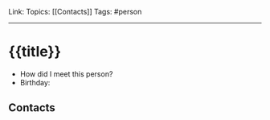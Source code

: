 Link:
Topics: [[Contacts]]
Tags: #person

---

# {{title}}

- How did I meet this person?
- Birthday:

## Contacts
